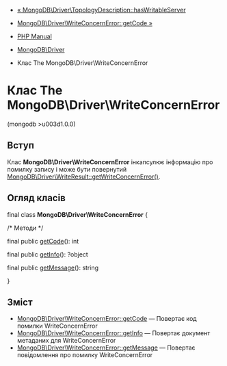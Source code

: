 - [« MongoDB\Driver\TopologyDescription::hasWritableServer](mongodb-driver-topologydescription.haswritableserver.md)
- [MongoDB\Driver\WriteConcernError::getCode »](mongodb-driver-writeconcernerror.getcode.md)

- [PHP Manual](index.md)
- [MongoDB\Driver](book.mongodb.md)
- Клас The MongoDB\Driver\WriteConcernError

# Клас The MongoDB\Driver\WriteConcernError

(mongodb \>u003d1.0.0)

## Вступ

Клас **MongoDB\Driver\WriteConcernError** інкапсулює інформацію про
помилку запису і може бути повернутий
[MongoDB\Driver\WriteResult::getWriteConcernError()](mongodb-driver-writeresult.getwriteconcernerror.md).

## Огляд класів

final class **MongoDB\Driver\WriteConcernError** {

/\* Методи \*/

final public [getCode](mongodb-driver-writeconcernerror.getcode.md)():
int

final public [getInfo](mongodb-driver-writeconcernerror.getinfo.md)():
?object

final public
[getMessage](mongodb-driver-writeconcernerror.getmessage.md)(): string

}

## Зміст

- [MongoDB\Driver\WriteConcernError::getCode](mongodb-driver-writeconcernerror.getcode.md)
— Повертає код помилки WriteConcernError
- [MongoDB\Driver\WriteConcernError::getInfo](mongodb-driver-writeconcernerror.getinfo.md)
— Повертає документ метаданих для WriteConcernError
- [MongoDB\Driver\WriteConcernError::getMessage](mongodb-driver-writeconcernerror.getmessage.md)
— Повертає повідомлення про помилку WriteConcernError
